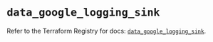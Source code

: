 # `data_google_logging_sink`

Refer to the Terraform Registry for docs: [`data_google_logging_sink`](https://registry.terraform.io/providers/hashicorp/google/5.41.0/docs/data-sources/logging_sink).
